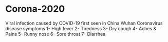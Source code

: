 # Corona-2020
Viral infection caused by COVID-19 first seen in China Wuhan 
Coronavirus disease symptoms
1- High fever 
2- Tiredness
3- Dry cough 
4- Aches & Pains 
5- Runny nose
6- Sore throat 
7- Diarrhea
